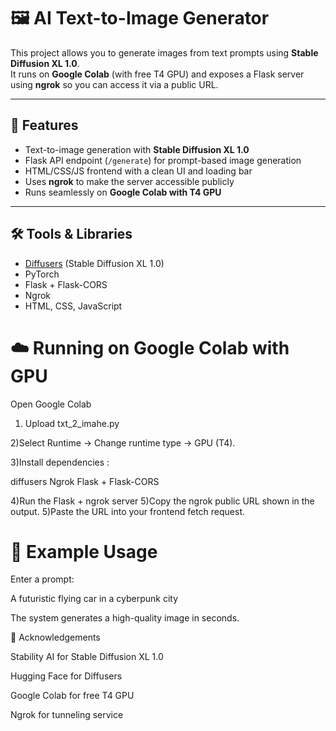 # 🖼️ AI Text-to-Image Generator

This project allows you to generate images from text prompts using **Stable Diffusion XL 1.0**.  
It runs on **Google Colab** (with free T4 GPU) and exposes a Flask server using **ngrok** so you can access it via a public URL.

---

## 🚀 Features
- Text-to-image generation with **Stable Diffusion XL 1.0**
- Flask API endpoint (`/generate`) for prompt-based image generation
- HTML/CSS/JS frontend with a clean UI and loading bar
- Uses **ngrok** to make the server accessible publicly
- Runs seamlessly on **Google Colab with T4 GPU**

---

## 🛠️ Tools & Libraries
- [Diffusers](https://github.com/huggingface/diffusers) (Stable Diffusion XL 1.0)
- PyTorch
- Flask + Flask-CORS
- Ngrok
- HTML, CSS, JavaScript

# ☁️ Running on Google Colab with GPU

Open Google Colab

1) Upload txt_2_imahe.py

2)Select Runtime → Change runtime type → GPU (T4).

3)Install dependencies :

diffusers
Ngrok
Flask + Flask-CORS

4)Run the Flask + ngrok server
5)Copy the ngrok public URL shown in the output.
5)Paste the URL into your frontend fetch request.

# 🎨 Example Usage

Enter a prompt:

A futuristic flying car in a cyberpunk city


The system generates a high-quality image in seconds.

🙏 Acknowledgements

Stability AI
 for Stable Diffusion XL 1.0

Hugging Face
 for Diffusers

Google Colab for free T4 GPU

Ngrok for tunneling service

